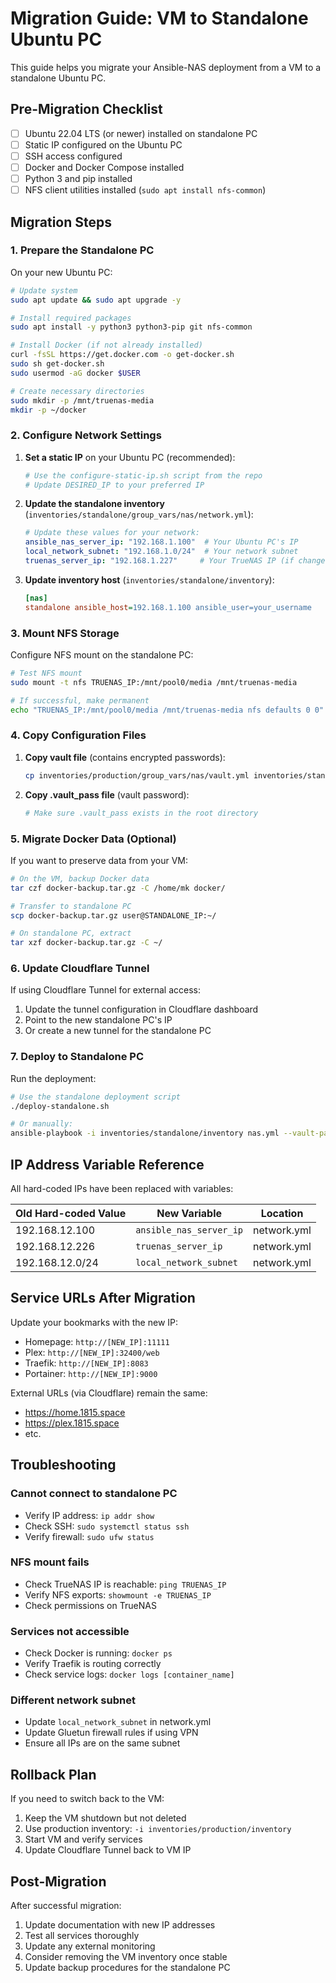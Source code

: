 # Migration Guide: VM to Standalone Ubuntu PC

This guide helps you migrate your Ansible-NAS deployment from a VM to a standalone Ubuntu PC.

## Pre-Migration Checklist

- [ ] Ubuntu 22.04 LTS (or newer) installed on standalone PC
- [ ] Static IP configured on the Ubuntu PC
- [ ] SSH access configured
- [ ] Docker and Docker Compose installed
- [ ] Python 3 and pip installed
- [ ] NFS client utilities installed (`sudo apt install nfs-common`)

## Migration Steps

### 1. Prepare the Standalone PC

On your new Ubuntu PC:

```bash
# Update system
sudo apt update && sudo apt upgrade -y

# Install required packages
sudo apt install -y python3 python3-pip git nfs-common

# Install Docker (if not already installed)
curl -fsSL https://get.docker.com -o get-docker.sh
sudo sh get-docker.sh
sudo usermod -aG docker $USER

# Create necessary directories
sudo mkdir -p /mnt/truenas-media
mkdir -p ~/docker
```

### 2. Configure Network Settings

1. **Set a static IP** on your Ubuntu PC (recommended):
   ```bash
   # Use the configure-static-ip.sh script from the repo
   # Update DESIRED_IP to your preferred IP
   ```

2. **Update the standalone inventory** (`inventories/standalone/group_vars/nas/network.yml`):
   ```yaml
   # Update these values for your network:
   ansible_nas_server_ip: "192.168.1.100"  # Your Ubuntu PC's IP
   local_network_subnet: "192.168.1.0/24"  # Your network subnet
   truenas_server_ip: "192.168.1.227"     # Your TrueNAS IP (if changed)
   ```

3. **Update inventory host** (`inventories/standalone/inventory`):
   ```ini
   [nas]
   standalone ansible_host=192.168.1.100 ansible_user=your_username
   ```

### 3. Mount NFS Storage

Configure NFS mount on the standalone PC:

```bash
# Test NFS mount
sudo mount -t nfs TRUENAS_IP:/mnt/pool0/media /mnt/truenas-media

# If successful, make permanent
echo "TRUENAS_IP:/mnt/pool0/media /mnt/truenas-media nfs defaults 0 0" | sudo tee -a /etc/fstab
```

### 4. Copy Configuration Files

1. **Copy vault file** (contains encrypted passwords):
   ```bash
   cp inventories/production/group_vars/nas/vault.yml inventories/standalone/group_vars/nas/vault.yml
   ```

2. **Copy .vault_pass file** (vault password):
   ```bash
   # Make sure .vault_pass exists in the root directory
   ```

### 5. Migrate Docker Data (Optional)

If you want to preserve data from your VM:

```bash
# On the VM, backup Docker data
tar czf docker-backup.tar.gz -C /home/mk docker/

# Transfer to standalone PC
scp docker-backup.tar.gz user@STANDALONE_IP:~/

# On standalone PC, extract
tar xzf docker-backup.tar.gz -C ~/
```

### 6. Update Cloudflare Tunnel

If using Cloudflare Tunnel for external access:

1. Update the tunnel configuration in Cloudflare dashboard
2. Point to the new standalone PC's IP
3. Or create a new tunnel for the standalone PC

### 7. Deploy to Standalone PC

Run the deployment:

```bash
# Use the standalone deployment script
./deploy-standalone.sh

# Or manually:
ansible-playbook -i inventories/standalone/inventory nas.yml --vault-password-file .vault_pass
```

## IP Address Variable Reference

All hard-coded IPs have been replaced with variables:

| Old Hard-coded Value | New Variable | Location |
|---------------------|--------------|----------|
| 192.168.12.100 | `ansible_nas_server_ip` | network.yml |
| 192.168.12.226 | `truenas_server_ip` | network.yml |
| 192.168.12.0/24 | `local_network_subnet` | network.yml |

## Service URLs After Migration

Update your bookmarks with the new IP:

- Homepage: `http://[NEW_IP]:11111`
- Plex: `http://[NEW_IP]:32400/web`
- Traefik: `http://[NEW_IP]:8083`
- Portainer: `http://[NEW_IP]:9000`

External URLs (via Cloudflare) remain the same:
- https://home.1815.space
- https://plex.1815.space
- etc.

## Troubleshooting

### Cannot connect to standalone PC
- Verify IP address: `ip addr show`
- Check SSH: `sudo systemctl status ssh`
- Verify firewall: `sudo ufw status`

### NFS mount fails
- Check TrueNAS IP is reachable: `ping TRUENAS_IP`
- Verify NFS exports: `showmount -e TRUENAS_IP`
- Check permissions on TrueNAS

### Services not accessible
- Check Docker is running: `docker ps`
- Verify Traefik is routing correctly
- Check service logs: `docker logs [container_name]`

### Different network subnet
- Update `local_network_subnet` in network.yml
- Update Gluetun firewall rules if using VPN
- Ensure all IPs are on the same subnet

## Rollback Plan

If you need to switch back to the VM:

1. Keep the VM shutdown but not deleted
2. Use production inventory: `-i inventories/production/inventory`
3. Start VM and verify services
4. Update Cloudflare Tunnel back to VM IP

## Post-Migration

After successful migration:

1. Update documentation with new IP addresses
2. Test all services thoroughly
3. Update any external monitoring
4. Consider removing the VM inventory once stable
5. Update backup procedures for the standalone PC